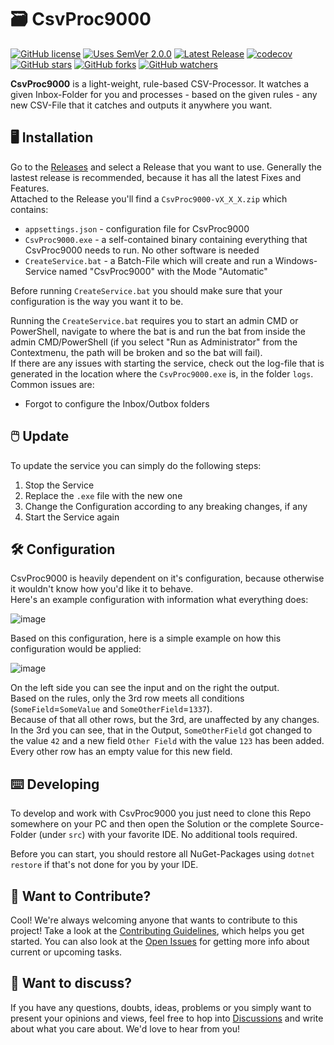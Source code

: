 # 🗃 CsvProc9000

[![GitHub license](https://img.shields.io/badge/License-MIT-blue.svg)](LICENSE)
[![Uses SemVer 2.0.0](https://img.shields.io/badge/Uses%20SemVer-2.0.0-green)](https://semver.org/spec/v2.0.0.html)
[![Latest Release](https://img.shields.io/github/v/release/OptiSchmopti/CsvProc9000?label=latest%20release&sort=semver)](https://github.com/OptiSchmopti/CsvProc9000/releases)
[![codecov](https://codecov.io/gh/OptiSchmopti/CsvProc9000/branch/main/graph/badge.svg?token=AL5PLYOWHU)](https://codecov.io/gh/OptiSchmopti/CsvProc9000)  
[![GitHub stars](https://img.shields.io/github/stars/OptiSchmopti/CsvProc9000?style=social)](https://github.com/OptiSchmopti/CsvProc9000/stargazers)
[![GitHub forks](https://img.shields.io/github/forks/OptiSchmopti/CsvProc9000?style=social)](https://github.com/OptiSchmopti/CsvProc9000/network/members)
[![GitHub watchers](https://img.shields.io/github/watchers/OptiSchmopti/CsvProc9000?style=social)](https://github.com/OptiSchmopti/CsvProc9000/watchers)

**CsvProc9000** is a light-weight, rule-based CSV-Processor. It watches a given Inbox-Folder for you and processes - based on the given rules - any new CSV-File that it catches and outputs it anywhere you want.

## 🖥️ Installation

Go to the [Releases](https://github.com/OptiSchmopti/CsvProc9000/releases) and select a Release that you want to use. Generally the lastest release is recommended, because it has all the latest Fixes and Features.  
Attached to the Release you'll find a `CsvProc9000-vX_X_X.zip` which contains:

- `appsettings.json`  - configuration file for CsvProc9000
- `CsvProc9000.exe`   - a self-contained binary containing everything that CsvProc9000 needs to run. No other software is needed
- `CreateService.bat` - a Batch-File which will create and run a Windows-Service named "CsvProc9000" with the Mode "Automatic"

Before running `CreateService.bat` you should make sure that your configuration is the way you want it to be.  
  
Running the `CreateService.bat` requires you to start an admin CMD or PowerShell, navigate to where the bat is and run the bat from inside the admin CMD/PowerShell (if you select "Run as Administrator" from the Contextmenu, the path will be broken and so the bat will fail).  
If there are any issues with starting the service, check out the log-file that is generated in the location where the `CsvProc9000.exe` is, in the folder `logs`. Common issues are:

- Forgot to configure the Inbox/Outbox folders

## 🖱️ Update

To update the service you can simply do the following steps:

1. Stop the Service
2. Replace the `.exe` file with the new one
3. Change the Configuration according to any breaking changes, if any
4. Start the Service again

## 🛠️ Configuration

CsvProc9000 is heavily dependent on it's configuration, because otherwise it wouldn't know how you'd like it to behave.  
Here's an example configuration with information what everything does:

![image](https://user-images.githubusercontent.com/20710883/138595712-affcaab2-1731-4705-9420-b8e494d9095c.png)

Based on this configuration, here is a simple example on how this configuration would be applied:

![image](https://user-images.githubusercontent.com/20710883/138595164-0270dd5e-3d20-485c-bd13-bab02675a282.png)

On the left side you can see the input and on the right the output.  
Based on the rules, only the 3rd row meets all conditions (`SomeField`=`SomeValue` and `SomeOtherField`=`1337`).  
Because of that all other rows, but the 3rd, are unaffected by any changes. In the 3rd you can see, that in the Output, `SomeOtherField` got changed to the value `42` and a new field `Other Field` with the value `123` has been added. Every other row has an empty value for this new field.

## ⌨️ Developing

To develop and work with CsvProc9000 you just need to clone this Repo somewhere on your PC and then open the Solution or the complete Source-Folder (under `src`) with your favorite IDE. No additional tools required.  
  
Before you can start, you should restore all NuGet-Packages using `dotnet restore` if that's not done for you by your IDE.

## 👋 Want to Contribute?

Cool! We're always welcoming anyone that wants to contribute to this project! Take a look at the [Contributing Guidelines](CONTRIBUTING.md), which helps you get started. You can also look at the [Open Issues](https://github.com/OptiSchmopti/CsvProc9000/issues) for getting more info about current or upcoming tasks.

## 💬 Want to discuss?

If you have any questions, doubts, ideas, problems or you simply want to present your opinions and views, feel free to hop into [Discussions](https://github.com/OptiSchmopti/CsvProc9000/discussions) and write about what you care about. We'd love to hear from you!

